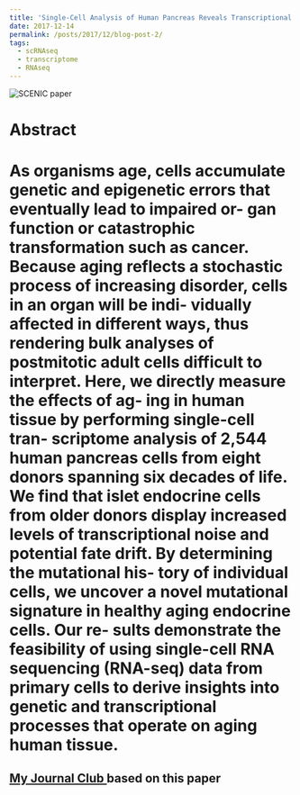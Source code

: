 ```yaml
---
title: 'Single-Cell Analysis of Human Pancreas Reveals Transcriptional Signatures of Aging and Somatic Mutation Patterns'
date: 2017-12-14
permalink: /posts/2017/12/blog-post-2/
tags:
  - scRNAseq
  - transcriptome
  - RNAseq
---
```



![SCENIC paper](https://fred3ric.github.io/images/Enge_Cell_2017.png)

Abstract
======
As organisms age, cells accumulate genetic and epigenetic errors that eventually lead to impaired or- gan function or catastrophic transformation such as cancer. Because aging reflects a stochastic process of increasing disorder, cells in an organ will be indi- vidually affected in different ways, thus rendering bulk analyses of postmitotic adult cells difficult to interpret. Here, we directly measure the effects of ag- ing in human tissue by performing single-cell tran- scriptome analysis of 2,544 human pancreas cells from eight donors spanning six decades of life. We find that islet endocrine cells from older donors display increased levels of transcriptional noise and potential fate drift. By determining the mutational his- tory of individual cells, we uncover a novel mutational signature in healthy aging endocrine cells. Our re- sults demonstrate the feasibility of using single-cell RNA sequencing (RNA-seq) data from primary cells to derive insights into genetic and transcriptional processes that operate on aging human tissue.
======

<a href='http://fred3ric.github.io/files/SingleCell-JC-Nov6.pdf'> My Journal Club </a> based on this paper
------
